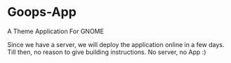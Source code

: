 Goops-App
==============

A Theme Application For GNOME

Since we have a server, we will deploy the application online in a few days. Till then, no reason to give building instructions. No server, no App :)
